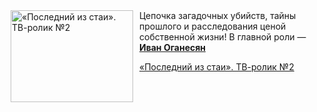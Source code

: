 <!--2025-05-16 08:00:38-->
<div class="yb">
  <div class="rss kino_kino"><a href="https://www.kino-teatr.ru/video/49577/" title="«Последний из стаи». ТВ-ролик №2"><img src="https://www.kino-teatr.ru/video/7/7/49577/poster.jpg" width="196" height="147" align="left" hspace="5" style="margin: 0px 10px 0px 5px" alt="«Последний из стаи». ТВ-ролик №2"/></a>Цепочка загадочных убийств, тайны прошлого и расследования ценой собственной жизни&#33; В главной роли — <a href=https://www.kino-teatr.ru/kino/acter/m/ros/5195/bio/ target=_blank><strong>Иван Оганесян</strong></a> <p class="titl"><a href="https://www.kino-teatr.ru/video/49577/">«Последний из стаи». ТВ-ролик №2</a></p></div>
</div>
